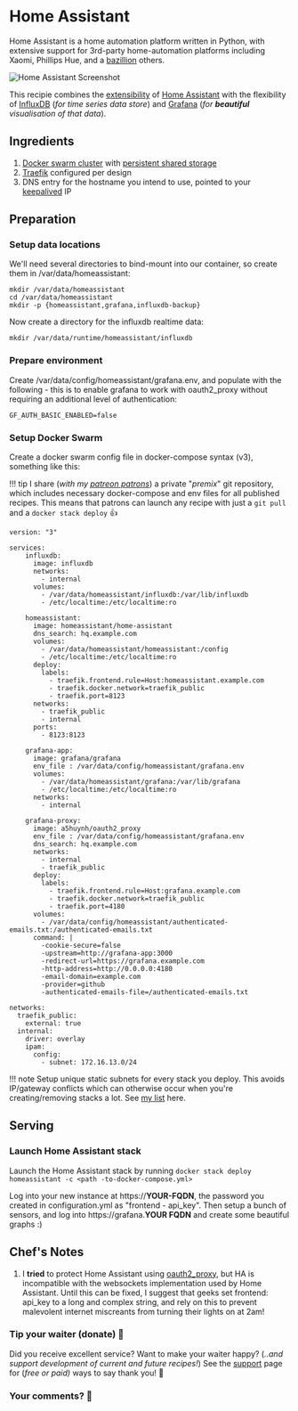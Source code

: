 # Home Assistant

Home Assistant is a home automation platform written in Python, with extensive support for 3rd-party home-automation platforms including Xaomi, Phillips Hue, and a [bazillion](https://home-assistant.io/components/) others.

![Home Assistant Screenshot](../images/homeassistant.png)

This recipie combines the [extensibility](https://home-assistant.io/components/) of [Home Assistant](https://home-assistant.io/) with the flexibility of [InfluxDB](https://docs.influxdata.com/influxdb/v1.4/) (_for time series data store_) and [Grafana](https://grafana.com/) (_for **beautiful** visualisation of that data_).

## Ingredients

1. [Docker swarm cluster](/ha-docker-swarm/design/) with [persistent shared storage](/ha-docker-swarm/shared-storage-ceph.md)
2. [Traefik](/ha-docker-swarm/traefik) configured per design
3. DNS entry for the hostname you intend to use, pointed to your [keepalived](ha-docker-swarm/keepalived/) IP

## Preparation

### Setup data locations

We'll need several directories to bind-mount into our container, so create them in /var/data/homeassistant:

```
mkdir /var/data/homeassistant
cd /var/data/homeassistant
mkdir -p {homeassistant,grafana,influxdb-backup}
```

Now create a directory for the influxdb realtime data:


```
mkdir /var/data/runtime/homeassistant/influxdb
```

### Prepare environment

Create /var/data/config/homeassistant/grafana.env, and populate with the following - this is to enable grafana to work with oauth2_proxy without requiring an additional level of authentication:
```
GF_AUTH_BASIC_ENABLED=false
```

### Setup Docker Swarm

Create a docker swarm config file in docker-compose syntax (v3), something like this:

!!! tip
        I share (_with my [patreon patrons](https://www.patreon.com/funkypenguin)_) a private "_premix_" git repository, which includes necessary docker-compose and env files for all published recipes. This means that patrons can launch any recipe with just a ```git pull``` and a ```docker stack deploy``` 👍


```
version: "3"

services:
    influxdb:
      image: influxdb
      networks:
        - internal
      volumes:
        - /var/data/homeassistant/influxdb:/var/lib/influxdb
        - /etc/localtime:/etc/localtime:ro

    homeassistant:
      image: homeassistant/home-assistant
      dns_search: hq.example.com
      volumes:
        - /var/data/homeassistant/homeassistant:/config
        - /etc/localtime:/etc/localtime:ro
      deploy:
        labels:
          - traefik.frontend.rule=Host:homeassistant.example.com
          - traefik.docker.network=traefik_public
          - traefik.port=8123
      networks:
        - traefik_public
        - internal
      ports:
        - 8123:8123

    grafana-app:
      image: grafana/grafana
      env_file : /var/data/config/homeassistant/grafana.env
      volumes:
        - /var/data/homeassistant/grafana:/var/lib/grafana
        - /etc/localtime:/etc/localtime:ro
      networks:
        - internal

    grafana-proxy:
      image: a5huynh/oauth2_proxy
      env_file : /var/data/config/homeassistant/grafana.env
      dns_search: hq.example.com
      networks:
        - internal
        - traefik_public
      deploy:
        labels:
          - traefik.frontend.rule=Host:grafana.example.com
          - traefik.docker.network=traefik_public
          - traefik.port=4180
      volumes:
        - /var/data/config/homeassistant/authenticated-emails.txt:/authenticated-emails.txt
      command: |
        -cookie-secure=false
        -upstream=http://grafana-app:3000
        -redirect-url=https://grafana.example.com
        -http-address=http://0.0.0.0:4180
        -email-domain=example.com
        -provider=github
        -authenticated-emails-file=/authenticated-emails.txt

networks:
  traefik_public:
    external: true
  internal:
    driver: overlay
    ipam:
      config:
        - subnet: 172.16.13.0/24
```

!!! note
    Setup unique static subnets for every stack you deploy. This avoids IP/gateway conflicts which can otherwise occur when you're creating/removing stacks a lot. See [my list](/reference/networks/) here.

## Serving

### Launch Home Assistant stack

Launch the Home Assistant stack by running ```docker stack deploy homeassistant -c <path -to-docker-compose.yml>```

Log into your new instance at https://**YOUR-FQDN**, the password you created in configuration.yml as "frontend - api_key". Then setup a bunch of sensors, and log into https://grafana.**YOUR FQDN** and create some beautiful graphs :)

## Chef's Notes

1. I **tried** to protect Home Assistant using [oauth2_proxy](/reference/oauth_proxy), but HA is incompatible with the websockets implementation used by Home Assistant. Until this can be fixed, I suggest that geeks set frontend: api_key to a long and complex string, and rely on this to prevent malevolent internet miscreants from turning their lights on at 2am!

### Tip your waiter (donate) 👏

Did you receive excellent service? Want to make your waiter happy? (_..and support development of current and future recipes!_) See the [support](/support/) page for (_free or paid)_ ways to say thank you! 👏

### Your comments? 💬
